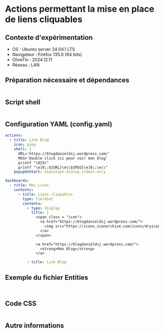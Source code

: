 # Actions permettant la mise en place de liens cliquables
## Contexte d'expérimentation
* OS : Ubuntu server 24.04.1 LTS
* Navigateur : Firefox 135.0 (64 bits)
* OliveTin : 2024.12.11
* Réseau : LAN
  
## Préparation nécessaire et dépendances
```bash
```

## Script shell
```bash
```

## Configuration YAML (config.yaml)
```yaml
actions:
  - title: Link Blog
    icon: ping
    shell: |
      URL='https://blogdanieldsj.wordpress.com/'
      MSG='Double click ici pour voir mon blog'
      printf "\033c"
      printf "\e]8;;${URL}\e\\${MSG}\e]8;;\e\\"
    popupOnStart: execution-dialog-stdout-only

dashboards:
  - title: Mes_Liens
    contents:
      - title: Liens cliquables
        type: fieldset
        contents:
          - type: display
            title: |
              <span class = "icon">
                <a href="https://blogdanieldsj.wordpress.com/">
                  <img src="https://icons.iconarchive.com/icons/dryicons/aesthetica-2/48/blog-post-edit-icon.png" width="48" height="48">
                </a>
              </span>

              <a href="https://blogdanieldsj.wordpress.com/">
                <strong>Mon Blog</strong>
              </a>

          - title: Link Blog
```

## Exemple du fichier Entities
```json
```
```yaml
```

## Code CSS
```css
```

## Autre informations
